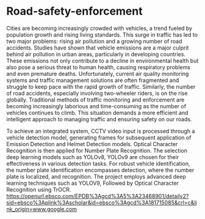 # Road-safety-enforcement

Cities are becoming increasingly crowded with vehicles, a trend fueled by population growth
and rising living standards. This surge in traffic has led to two major problems: rising air
pollution and a growing number of road accidents. Studies have shown that vehicle emissions
are a major culprit behind air pollution in urban areas, particularly in developing countries.
These emissions not only contribute to a decline in environmental health but also pose a
serious threat to human health, causing respiratory problems and even premature deaths.
Unfortunately, current air quality monitoring systems and traffic management solutions are
often fragmented and struggle to keep pace with the rapid growth of traffic. Similarly, the
number of road accidents, especially involving two-wheeler riders, is on the rise globally.
Traditional methods of traffic monitoring and enforcement are becoming increasingly
laborious and time-consuming as the number of vehicles continues to climb. This situation
demands a more efficient and intelligent approach to managing traffic and ensuring safety on
our roads.

To achieve an integrated system, CCTV video input is processed through a vehicle detection
model, generating frames for subsequent application of Emission Detection and Helmet
Detection models. Optical Character Recognition is then applied for Number Plate
Recognition. The selection deep learning models such as YOLOv8, YOLOv9 are chosen for
their effectiveness in various detection tasks.
For robust vehicle identification, the number plate identification encompasses detection,
where the number plate is localized, and recognition. The project employs advanced deep
learning techniques such as YOLOV9, Followed by Optical Character Recognition using
TrOCR.
https://openurl.ebsco.com/EPDB%3Agcd%3A5%3A23468901/detailv2?sid=ebsco%3Aplink%3Ascholar&id=ebsco%3Agcd%3A181715085&crl=c&link_origin=www.google.com
